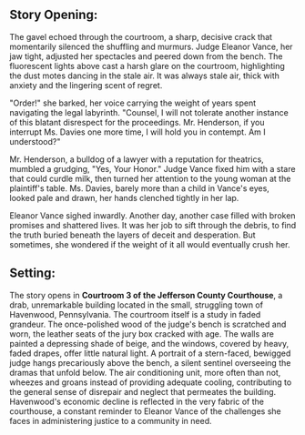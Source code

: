 ## Story Opening:

The gavel echoed through the courtroom, a sharp, decisive crack that momentarily silenced the shuffling and murmurs. Judge Eleanor Vance, her jaw tight, adjusted her spectacles and peered down from the bench. The fluorescent lights above cast a harsh glare on the courtroom, highlighting the dust motes dancing in the stale air. It was always stale air, thick with anxiety and the lingering scent of regret.

"Order!" she barked, her voice carrying the weight of years spent navigating the legal labyrinth. "Counsel, I will not tolerate another instance of this blatant disrespect for the proceedings. Mr. Henderson, if you interrupt Ms. Davies one more time, I will hold you in contempt. Am I understood?"

Mr. Henderson, a bulldog of a lawyer with a reputation for theatrics, mumbled a grudging, "Yes, Your Honor." Judge Vance fixed him with a stare that could curdle milk, then turned her attention to the young woman at the plaintiff's table. Ms. Davies, barely more than a child in Vance's eyes, looked pale and drawn, her hands clenched tightly in her lap.

Eleanor Vance sighed inwardly. Another day, another case filled with broken promises and shattered lives. It was her job to sift through the debris, to find the truth buried beneath the layers of deceit and desperation. But sometimes, she wondered if the weight of it all would eventually crush her.

## Setting:

The story opens in **Courtroom 3 of the Jefferson County Courthouse**, a drab, unremarkable building located in the small, struggling town of Havenwood, Pennsylvania. The courtroom itself is a study in faded grandeur. The once-polished wood of the judge's bench is scratched and worn, the leather seats of the jury box cracked with age. The walls are painted a depressing shade of beige, and the windows, covered by heavy, faded drapes, offer little natural light. A portrait of a stern-faced, bewigged judge hangs precariously above the bench, a silent sentinel overseeing the dramas that unfold below. The air conditioning unit, more often than not, wheezes and groans instead of providing adequate cooling, contributing to the general sense of disrepair and neglect that permeates the building. Havenwood's economic decline is reflected in the very fabric of the courthouse, a constant reminder to Eleanor Vance of the challenges she faces in administering justice to a community in need.
